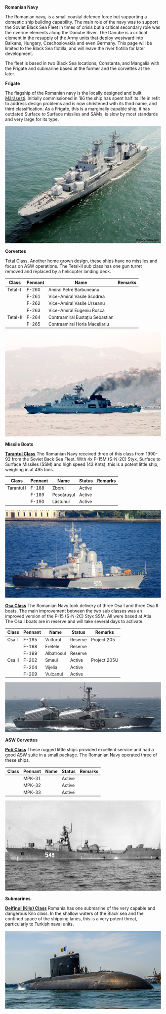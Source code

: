 **Romanian Navy**

The Romanian navy, is a small coastal defence force but supporting a
domestic ship building capability. The main role of the navy was to
support the Soviet Black Sea Fleet in times of crisis but a critical
secondary role was the riverine elements along the Danube River. The
Danube is a critical element in the resupply of the Army units that
deploy westward into Balkans, Hungary, Czechoslovakia and even Germany.
This page will be limited to the Black Sea flotilla, and will leave the
river flotilla for later development.

The fleet is based in two Black Sea locations; Constanta, and Mangalia
with the Frigate and submarine based at the former and the corvettes at
the later.

**Frigate**

The flagship of the Romanian navy is the locally designed and built
[Mărășești](https://en.wikipedia.org/wiki/Romanian_frigate_M%C4%83r%C4%83%C8%99e%C8%99ti).
Initially commissioned in ’86 the ship has spent half its life in refit
to address design problems and is now christened with its third name,
and third classification. As a Frigate, this is a marginally capable
ship, it has outdated Surface to Surface missiles and SAMs, is slow by
most standards and very large for its type.

![](/assets/images/warsaw/ro/navy/image1.jpg)

**Corvettes**

Tetal Class. Another home grown design, these ships have no missiles and
focus on ASW operations. The Tetal-II sub class has one gun turret
removed and replaced by a helicopter landing deck.

| Class    | Pennant | Name                            | Remarks |
| -------- | ------- | ------------------------------- | ------- |
| Tetal-I  | F-260   | Amiral Petre Barbuneanu         |         |
|          | F-261   | Vice-Amiral Vasile Scodrea      |         |
|          | F-262   | Vice-Amiral Vasile Urseanu      |         |
|          | F-263   | Vice-Amiral Eugeniu Rosca       |         |
| Tetal-II | F-264   | Contraamiral Eustațiu Sebastian |         |
|          | F-265   | Contraamiral Horia Macellariu   |         |

![](/assets/images/warsaw/ro/navy/image2.jpg)

**Missile Boats**

**[Tarantul
Class](http://russianships.info/eng/warfareboats/project_12411.htm)**
The Romanian Navy received three of this class from 1990-92 from the
Soviet Back Sea Fleet. With 4x P-15M (S-N-2C) Styx, Surface to Surface
Missiles (SSM) and high speed (42 Knts), this is a potent little ship,
weighing in at 495 tons.

| Class      | Pennant | Name       | Status | Remarks |
| ---------- | ------- | ---------- | ------ | ------- |
| Tarantul I | F-188   | Zborul     | Active |         |
|            | F-189   | Pescăruşul | Active |         |
|            | F-190   | Lăstunul   | Active |         |

![](/assets/images/warsaw/ro/navy/image3.jpeg)

**[Osa
Class](http://russianships.info/eng/warfareboats/project_205.htm)** The
Romanian Navy took delivery of three Osa I and three Osa II boats. The
main improvement between the two sub classes was an improved version of
the P-15 (S-N-2C) Styx SSM. All were based at Atia. The Osa I boats are
in reserve and will take several days to activate.

| Class  | Pennant | Name       | Status  | Remarks      |
| ------ | ------- | ---------- | ------- | ------------ |
| Osa I  | F-195   | Vulturul   | Reserve | Project 205  |
|        | F-198   | Eretele    | Reserve |              |
|        | F-199   | Albatrosul | Reserve |              |
| Osa II | F-202   | Smeul      | Active  | Project 205U |
|        | F-204   | Vijelia    | Active  |              |
|        | F-209   | Vulcanul   | Active  |              |

![](/assets/images/warsaw/ro/navy/image4.jpg)

**ASW Corvettes**

**[Poti Class](http://russianships.info/eng/warships/project_204.htm)**
These rugged little ships provided excellent service and had a good ASW
suite in a small package. The Romanian Navy operated three of these
ships.

| Class | Pennant | Name | Status | Remarks |
| ----- | ------- | ---- | ------ | ------- |
|       | MPK-31  |      | Active |         |
|       | MPK-32  |      | Active |         |
|       | MPK-33  |      | Active |         |

![](/assets/images/warsaw/ro/navy/image5.jpg)

**Submarines**

**[Delfinul (Kilo)
Class](https://en.wikipedia.org/wiki/Romanian_submarine_Delfinul)**
Romania has one submarine of the very capable and dangerous Kilo class.
In the shallow waters of the Black sea and the confined space of the
shipping lanes, this is a very potent threat, particularly to Turkish
naval units.

![](/assets/images/warsaw/ro/navy/image6.jpg)
